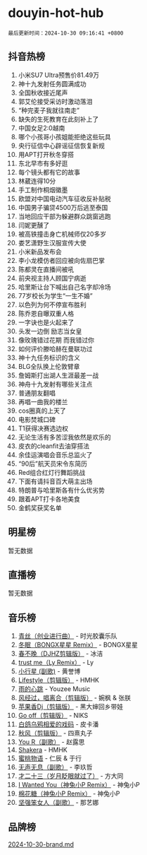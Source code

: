 # douyin-hot-hub

`最后更新时间：2024-10-30 09:16:41 +0800`

## 抖音热榜

1. 小米SU7 Ultra预售价81.49万
1. 神十九发射任务圆满成功
1. 全国秋收接近尾声
1. 郭艾伦接受采访时激动落泪
1. “种完麦子我就往南走”
1. 缺失的生死教育在此刻补上了
1. 中国女足2:0越南
1. 哪个小孩哥小孩姐能拒绝这些玩具
1. 央行征信中心辟谣征信恢复新规
1. 用APT打开秋冬穿搭
1. 东北早市有多好逛
1. 每个镜头都有它的故事
1. 林葳连得10分
1. 手工制作桐烟徽墨
1. 欧盟对中国电动汽车征收反补贴税
1. 中国男子骗贷4500万后逃至泰国
1. 当地回应干部为躲避群众跳窗逃跑
1. 闫妮更醺了
1. 被高铁撞击身亡机械师仅20多岁
1. 娄艺潇野生汉服宣传大使
1. 小米新品发布会
1. 李小龙模仿者回应被向佐扇巴掌
1. 陈都灵在直播间被吼
1. 前央视主持人顾国宁病逝
1. 哈里斯让台下喊出自己名字却冷场
1. 77岁校长为学生“一生不婚”
1. 以色列为何不停宣布胜利
1. 陈乔恩自曝双重人格
1. 一字诀也是火起来了
1. 头发一边倒 励志当女皇
1. 像玫瑰错过花期 而我错过你
1. 如何评价滕哈赫在曼联功过
1. 神十九任务标识的含义
1. BLG全队换上伦敦臂章
1. 詹姆斯打出湖人生涯最差一战
1. 神舟十九发射有哪些关注点
1. 普通朋友翻唱
1. 再唱一曲我的楼兰
1. cos圈真的上天了
1. 电影焚城口碑
1. T1获得决赛选边权
1. 无论生活有多苦涩我依然是欢乐的
1. 皮衣的cleanfit去油穿搭法
1. 余佳运演唱会音乐总监火了
1. “90后”航天员宋令东简历
1. Red组合红灯行舞蹈挑战
1. 下面有请抖音百大萌主出场
1. 特朗普与哈里斯各有什么优劣势
1. 跟着APT打卡各地美食
1. 金鹤奖获奖名单

## 明星榜

暂无数据

## 直播榜

暂无数据

## 音乐榜

1. [青丝（创业进行曲）](https://sf5-hl-cdn-tos.douyinstatic.com/obj/tos-cn-ve-2774/ooYARJB5iBRNhCOkDsS3BAKW91CIMoQfwzwKLi) - 时光胶囊乐队
1. [冬眠（BONGX星星 Remix）](https://sf5-hl-cdn-tos.douyinstatic.com/obj/tos-cn-ve-2774/oMCfFFoE3LwQ7agAgOIG4ieExqkeAsxNBEkLdz) - BONGX星星
1. [春不晚（DJHZ剪辑版）](https://sf5-hl-cdn-tos.douyinstatic.com/obj/tos-cn-ve-2774/osEZa7YZ6wNo9QDABgfGFaCQKRQTNafsBJDnKt) - 冰洁
1. [trust me（Ly Remix）](https://sf5-hl-cdn-tos.douyinstatic.com/obj/tos-cn-ve-2774/oUo1M8fz5AfmMSExABQQKFE0eCMWgsiccfqrMA) - Ly
1. [小行星 (副歌)](https://sf5-hl-cdn-tos.douyinstatic.com/obj/tos-cn-ve-2774/oArWEvgkJwVsB0KMIw6iBsAoHAciIjJqzWeTQr) - 黄誉博
1. [Lifestyle（剪辑版）](https://sf5-hl-cdn-tos.douyinstatic.com/obj/tos-cn-ve-2774/owfqGgjwG3V5lCLaAIezFMeg3LtuKNBaZKgzPV) - HMHK
1. [雨的心跳](https://sf3-cdn-tos.douyinstatic.com/obj/tos-cn-ve-2774/o0vI5NZuiJgxWIQQFhXO0RTrsiIAsBSiMIECz) - Youzee Music
1. [风经过，唱离合（剪辑版）](https://sf5-hl-cdn-tos.douyinstatic.com/obj/tos-cn-ve-2774/okllg5DG2MmUF3aiiDfBZx6ZLvfwOTtbCEAHyI) - 婉枫 & 张朕
1. [苹果香Dj（剪辑版）](https://sf5-hl-cdn-tos.douyinstatic.com/obj/tos-cn-ve-2774/oEeIEQbYGAOspCTRAIeYF4Ok8LgZ8NBaRe4ztR) - 黑大婶回乡带娃
1. [Go off（剪辑版）](https://sf6-cdn-tos.douyinstatic.com/obj/tos-cn-ve-2774/oYLJZTCGnIQBt2BsMBCFksOEMnDQesCr2gfZ7N) - NIKS
1. [白鸽乌鸦相爱的戏码](https://sf3-cdn-tos.douyinstatic.com/obj/tos-cn-ve-2774/oMVVEf6eDAOmFtNtCsEqKpIorBDM8Nkg6TZRqC) - 皮卡潘
1. [秋风（剪辑版）](https://sf5-hl-cdn-tos.douyinstatic.com/obj/tos-cn-ve-2774/ocGaU84LfAfzMd2wbXdQFpCGhBiXg82JNMRRie) - 四熹丸子
1. [You R（副歌）](https://sf5-hl-cdn-tos.douyinstatic.com/obj/tos-cn-ve-2774/oc0MZn9aEfLkCFLIxKQQcgBjS9mBBuDttYPfZ1) - 赵露思
1. [Shakera](https://sf5-hl-cdn-tos.douyinstatic.com/obj/tos-cn-ve-2774/ocKtEBgQ8FiQCBDf3nj9Z9gEGEQ4fAZDYEocLY) - HMHK
1. [蜜桃物语](https://sf5-hl-cdn-tos.douyinstatic.com/obj/tos-cn-ve-2774/oIhOSCZtIACtYU4XQkngiW9kCBfVD1Fz9IYeqL) - 仁辰 & 于行
1. [无声无息（副歌）](https://sf3-cdn-tos.douyinstatic.com/obj/tos-cn-ve-2774/osmzBBdYMBoz2NHW7AYiZEErnITswCiYzuA3Nf) - 李玖哲
1. [才二十三（岁月眨眼就过了）](https://sf5-hl-cdn-tos.douyinstatic.com/obj/tos-cn-ve-2774/oYAvkTrUXEBMWYUbL3nl8i01MJ5skiIZASC2H) - 方大同
1. [I Wanted You（神兔小P Remix）](https://sf5-hl-cdn-tos.douyinstatic.com/obj/tos-cn-ve-2774/o4CAubmDQdZeEkstFnCvKIMDag8D2BSBOjfNuh) - 神兔小P
1. [棉花糖（神兔小P Remix）](https://sf5-hl-cdn-tos.douyinstatic.com/obj/tos-cn-ve-2774/o0pEDf1GaEfEYJ1FbgOAFCITQ1zeFD3kgBWGcG) - 神兔小P
1. [坚强笨女人（副歌）](https://sf3-cdn-tos.douyinstatic.com/obj/tos-cn-ve-2774/ospNInQiZvGWyBVg5zkNsAMct5uJIg1CrZiPL) - 那艺娜

## 品牌榜

[2024-10-30-brand.md](2024-10-30-brand.md)
